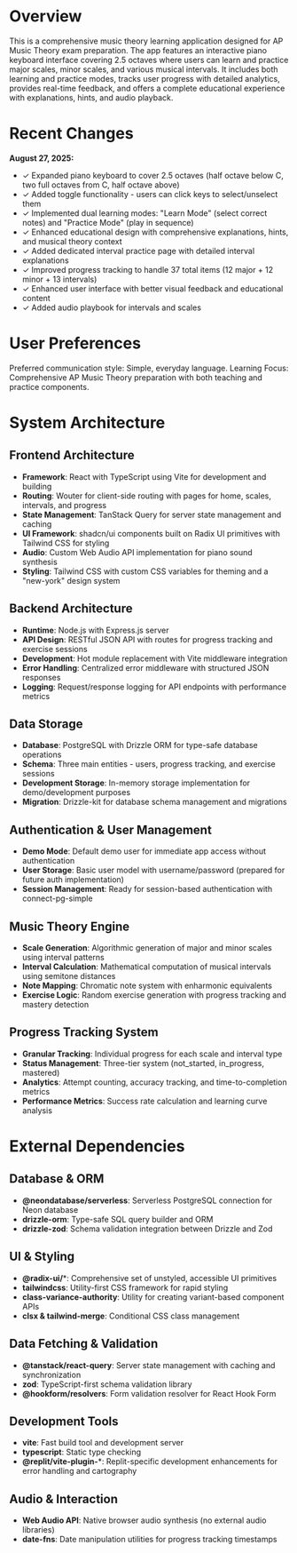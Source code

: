 # Overview

This is a comprehensive music theory learning application designed for AP Music Theory exam preparation. The app features an interactive piano keyboard interface covering 2.5 octaves where users can learn and practice major scales, minor scales, and various musical intervals. It includes both learning and practice modes, tracks user progress with detailed analytics, provides real-time feedback, and offers a complete educational experience with explanations, hints, and audio playback.

# Recent Changes

**August 27, 2025:**
- ✓ Expanded piano keyboard to cover 2.5 octaves (half octave below C, two full octaves from C, half octave above)
- ✓ Added toggle functionality - users can click keys to select/unselect them
- ✓ Implemented dual learning modes: "Learn Mode" (select correct notes) and "Practice Mode" (play in sequence)
- ✓ Enhanced educational design with comprehensive explanations, hints, and musical theory context
- ✓ Added dedicated interval practice page with detailed interval explanations
- ✓ Improved progress tracking to handle 37 total items (12 major + 12 minor + 13 intervals)
- ✓ Enhanced user interface with better visual feedback and educational content
- ✓ Added audio playbook for intervals and scales

# User Preferences

Preferred communication style: Simple, everyday language.
Learning Focus: Comprehensive AP Music Theory preparation with both teaching and practice components.

# System Architecture

## Frontend Architecture
- **Framework**: React with TypeScript using Vite for development and building
- **Routing**: Wouter for client-side routing with pages for home, scales, intervals, and progress
- **State Management**: TanStack Query for server state management and caching
- **UI Framework**: shadcn/ui components built on Radix UI primitives with Tailwind CSS for styling
- **Audio**: Custom Web Audio API implementation for piano sound synthesis
- **Styling**: Tailwind CSS with custom CSS variables for theming and a "new-york" design system

## Backend Architecture
- **Runtime**: Node.js with Express.js server
- **API Design**: RESTful JSON API with routes for progress tracking and exercise sessions
- **Development**: Hot module replacement with Vite middleware integration
- **Error Handling**: Centralized error middleware with structured JSON responses
- **Logging**: Request/response logging for API endpoints with performance metrics

## Data Storage
- **Database**: PostgreSQL with Drizzle ORM for type-safe database operations
- **Schema**: Three main entities - users, progress tracking, and exercise sessions
- **Development Storage**: In-memory storage implementation for demo/development purposes
- **Migration**: Drizzle-kit for database schema management and migrations

## Authentication & User Management
- **Demo Mode**: Default demo user for immediate app access without authentication
- **User Storage**: Basic user model with username/password (prepared for future auth implementation)
- **Session Management**: Ready for session-based authentication with connect-pg-simple

## Music Theory Engine
- **Scale Generation**: Algorithmic generation of major and minor scales using interval patterns
- **Interval Calculation**: Mathematical computation of musical intervals using semitone distances
- **Note Mapping**: Chromatic note system with enharmonic equivalents
- **Exercise Logic**: Random exercise generation with progress tracking and mastery detection

## Progress Tracking System
- **Granular Tracking**: Individual progress for each scale and interval type
- **Status Management**: Three-tier system (not_started, in_progress, mastered)
- **Analytics**: Attempt counting, accuracy tracking, and time-to-completion metrics
- **Performance Metrics**: Success rate calculation and learning curve analysis

# External Dependencies

## Database & ORM
- **@neondatabase/serverless**: Serverless PostgreSQL connection for Neon database
- **drizzle-orm**: Type-safe SQL query builder and ORM
- **drizzle-zod**: Schema validation integration between Drizzle and Zod

## UI & Styling
- **@radix-ui/***: Comprehensive set of unstyled, accessible UI primitives
- **tailwindcss**: Utility-first CSS framework for rapid styling
- **class-variance-authority**: Utility for creating variant-based component APIs
- **clsx & tailwind-merge**: Conditional CSS class management

## Data Fetching & Validation
- **@tanstack/react-query**: Server state management with caching and synchronization
- **zod**: TypeScript-first schema validation library
- **@hookform/resolvers**: Form validation resolver for React Hook Form

## Development Tools
- **vite**: Fast build tool and development server
- **typescript**: Static type checking
- **@replit/vite-plugin-***: Replit-specific development enhancements for error handling and cartography

## Audio & Interaction
- **Web Audio API**: Native browser audio synthesis (no external audio libraries)
- **date-fns**: Date manipulation utilities for progress tracking timestamps